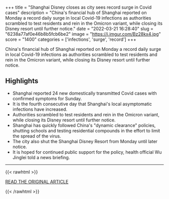 +++
title = "Shanghai Disney closes as city sees record surge in Covid cases"
description = "China's financial hub of Shanghai reported on Monday a record daily surge in local Covid-19 infections as authorities scrambled to test residents and rein in the Omicron variant, while closing its Disney resort until further notice."
date = "2022-03-21 16:28:40"
slug = "6238a77af0e46b8b5fcb6be2"
image = "https://i.imgur.com/Bz28kx4.jpg"
score = "1400"
categories = ['infections', 'surge', 'record']
+++

China's financial hub of Shanghai reported on Monday a record daily surge in local Covid-19 infections as authorities scrambled to test residents and rein in the Omicron variant, while closing its Disney resort until further notice.

## Highlights

- Shanghai reported 24 new domestically transmitted Covid cases with confirmed symptoms for Sunday.
- It is the fourth consecutive day that Shanghai's local asymptomatic infections have increased.
- Authorities scrambled to test residents and rein in the Omicron variant, while closing its Disney resort until further notice.
- Shanghai has quickly followed China's "dynamic clearance" policies, shutting schools and testing residential compounds in the effort to limit the spread of the virus.
- The city also shut the Shanghai Disney Resort from Monday until later notice.
- It is hoped for continued public support for the policy, health official Wu Jinglei told a news briefing.

---

{{< rawhtml >}}
  <p class="article-category">
    <a target="_blank" href="https://www.cnn.com/2022/03/21/business/shanghai-disney-closes-covid/index.html">READ THE ORIGINAL ARTICLE</a>
  </p>
{{< /rawhtml >}}
